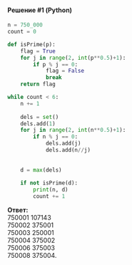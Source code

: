 #### Решение #1 (Python)
```python
n = 750_000
count = 0

def isPrime(p):
	flag = True
	for j in range(2, int(p**0.5)+1):
		if p % j == 0:
			flag = False
			break
	return flag

while count < 6:
	n += 1
	
	dels = set()
	dels.add(1)
	for j in range(2, int(n**0.5)+1):
		if n % j == 0:
			dels.add(j)
			dels.add(n//j)
	
	
	d = max(dels)
	
	if not isPrime(d):
		print(n, d)
		count += 1
```

**Ответ:**<br>
750001 107143<br>
750002 375001<br>
750003 250001<br>
750004 375002<br>
750006 375003<br>
750008 375004.
